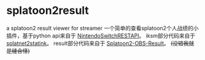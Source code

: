 # splatoon2result
a splatoon2 result viewer for streamer
一个简单的查看splatoon2个人战绩的小插件，基于python
api来自于 [NintendoSwitchRESTAPI](https://github.com/ZekeSnider/NintendoSwitchRESTAPI)。
iksm部分代码来自于 [splatnet2statink](https://github.com/frozenpandaman/splatnet2statink)。
result部分代码来自于 [Splatoon2-OBS-Result](https://github.com/mizuyoukanao/Splatoon2-OBS-Result)。
~~(没错我就是缝合怪)~~
